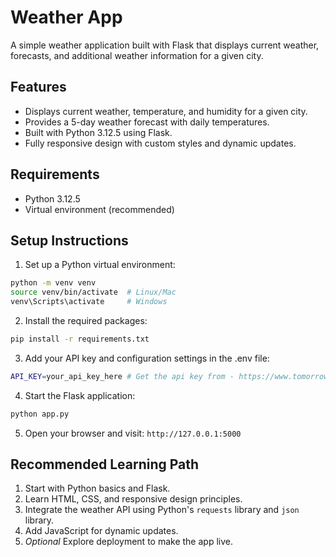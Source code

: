 # Weather App

A simple weather application built with Flask that displays current weather, forecasts, and additional weather information for a given city.

## Features

- Displays current weather, temperature, and humidity for a given city.
- Provides a 5-day weather forecast with daily temperatures.
- Built with Python 3.12.5 using Flask.
- Fully responsive design with custom styles and dynamic updates.

## Requirements

- Python 3.12.5
- Virtual environment (recommended)

## Setup Instructions

1. Set up a Python virtual environment:

```bash
python -m venv venv
source venv/bin/activate  # Linux/Mac
venv\Scripts\activate     # Windows
```

2. Install the required packages:

```bash
pip install -r requirements.txt
```

3. Add your API key and configuration settings in the .env file:

```bash
API_KEY=your_api_key_here # Get the api key from - https://www.tomorrow.io/
```

4. Start the Flask application:

```bash
python app.py
```

5. Open your browser and visit: `http://127.0.0.1:5000`

## Recommended Learning Path

1. Start with Python basics and Flask.
2. Learn HTML, CSS, and responsive design principles.
3. Integrate the weather API using Python's `requests` library and `json` library.
4. Add JavaScript for dynamic updates.
5. *Optional* Explore deployment to make the app live.
